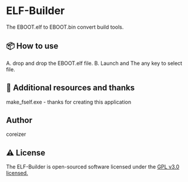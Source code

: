 # ELF-Builder

The EBOOT.elf to EBOOT.bin convert build tools.

## 📦 How to use

A. drop and drop the EBOOT.elf file.
B. Launch and The any key to select file.

## 🙏 Additional resources and thanks

make_fself.exe - thanks for creating this application

## Author

coreizer

## ⚠️ License

The ELF-Builder is open-sourced software licensed under the [GPL v3.0 licensed.](LICENSE)
